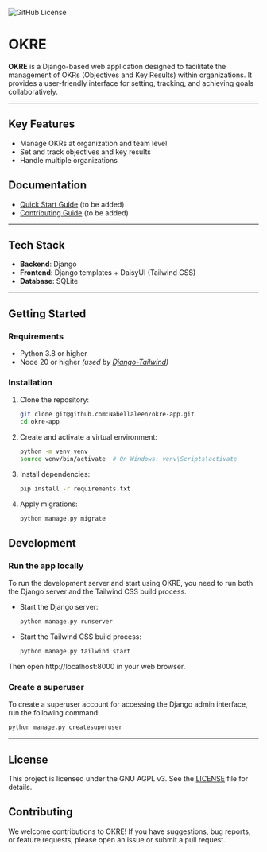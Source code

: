 ![GitHub License](https://img.shields.io/github/license/Nabellaleen/okre-app)

# OKRE

**OKRE** is a Django-based web application designed to facilitate
the management of OKRs (Objectives and Key Results) within
organizations. It provides a user-friendly interface for
setting, tracking, and achieving goals collaboratively.

---

## Key Features

- Manage OKRs at organization and team level
- Set and track objectives and key results
- Handle multiple organizations

## Documentation

- [Quick Start Guide](docs/quickstart.md) (to be added)
- [Contributing Guide](docs/contributing.md) (to be added)

---

## Tech Stack

- **Backend**: Django
- **Frontend**: Django templates + DaisyUI (Tailwind CSS)
- **Database**: SQLite

---

## Getting Started

### Requirements

- Python 3.8 or higher
- Node 20 or higher _(used by [Django-Tailwind](https://django-tailwind.readthedocs.io/en/latest/installation.html#configuration-of-the-path-to-the-npm-executable))_

### Installation

1. Clone the repository:
   ```bash
   git clone git@github.com:Nabellaleen/okre-app.git
   cd okre-app
   ```

2. Create and activate a virtual environment:
   ```bash
   python -m venv venv
   source venv/bin/activate  # On Windows: venv\Scripts\activate
   ```

3. Install dependencies:
   ```bash
   pip install -r requirements.txt
   ```

4. Apply migrations:
   ```bash
   python manage.py migrate
   ```

## Development

### Run the app locally

To run the development server and start using OKRE, you need to run both the Django server and the Tailwind CSS build process.

- Start the Django server:
   ```bash
   python manage.py runserver
   ```
- Start the Tailwind CSS build process:
   ```bash
   python manage.py tailwind start
   ```

Then open http://localhost:8000 in your web browser.

### Create a superuser

To create a superuser account for accessing the Django admin interface, run the following command:

```bash
python manage.py createsuperuser
```

---

## License

This project is licensed under the GNU AGPL v3. See the [LICENSE](LICENSE.md) file for details.

## Contributing

We welcome contributions to OKRE! If you have suggestions, bug reports, or feature requests, please open an issue or submit a pull request.
